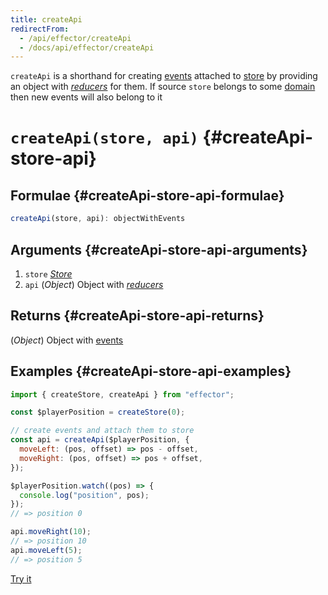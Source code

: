 ```yaml
---
title: createApi
redirectFrom:
  - /api/effector/createApi
  - /docs/api/effector/createApi
---
```


`createApi` is a shorthand for creating [events](/en/api/effector/Event) attached to [store](/en/api/effector/Store) by providing an object with [_reducers_](/en/explanation/glossary#reducer) for them. If source `store` belongs to some [domain](/en/api/effector/Domain) then new events will also belong to it

# `createApi(store, api)` {#createApi-store-api}

## Formulae {#createApi-store-api-formulae}

```ts
createApi(store, api): objectWithEvents
```

## Arguments {#createApi-store-api-arguments}

1. `store` [_Store_](/en/api/effector/Store)
2. `api` (_Object_) Object with [_reducers_](/en/explanation/glossary#reducer)

## Returns {#createApi-store-api-returns}

(_Object_) Object with [events](/en/api/effector/Event)

## Examples {#createApi-store-api-examples}

```js
import { createStore, createApi } from "effector";

const $playerPosition = createStore(0);

// create events and attach them to store
const api = createApi($playerPosition, {
  moveLeft: (pos, offset) => pos - offset,
  moveRight: (pos, offset) => pos + offset,
});

$playerPosition.watch((pos) => {
  console.log("position", pos);
});
// => position 0

api.moveRight(10);
// => position 10
api.moveLeft(5);
// => position 5
```

[Try it](https://share.effector.dev/SjVy8dzF)
